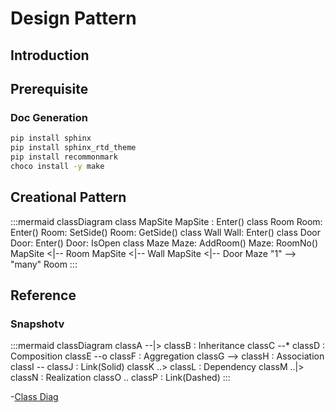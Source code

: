 # Design Pattern

## Introduction

## Prerequisite

### Doc Generation

```bash
pip install sphinx
pip install sphinx_rtd_theme
pip install recommonmark
choco install -y make
```

## Creational Pattern

:::mermaid
classDiagram
    class MapSite
    MapSite : Enter()
    class Room
    Room: Enter()
    Room: SetSide()
    Room: GetSide()
    class Wall
    Wall: Enter()
    class Door
    Door: Enter()
    Door: IsOpen
    class Maze
    Maze: AddRoom()
    Maze: RoomNo()
    MapSite <|-- Room
    MapSite <|-- Wall
    MapSite <|-- Door
    Maze "1" --> "many" Room
:::

## Reference

### Snapshotv

:::mermaid
classDiagram
classA --|> classB : Inheritance
classC --* classD : Composition
classE --o classF : Aggregation
classG --> classH : Association
classI -- classJ : Link(Solid)
classK ..> classL : Dependency
classM ..|> classN : Realization
classO .. classP : Link(Dashed)
:::

-[Class Diag](https://mermaid-js.github.io/mermaid/#/classDiagram)
